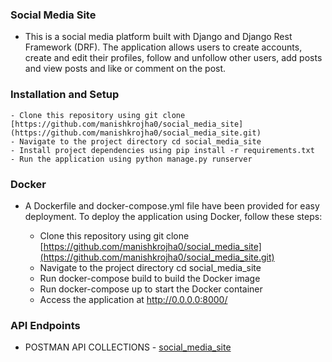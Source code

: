 ### Social Media Site

- This is a social media platform built with Django and Django Rest Framework (DRF). The application allows users to create accounts, create and edit their profiles, follow     and unfollow other users, add posts and view posts and like or comment on the post.
### Installation and Setup

    - Clone this repository using git clone [https://github.com/manishkrojha0/social_media_site](https://github.com/manishkrojha0/social_media_site.git)
    - Navigate to the project directory cd social_media_site
    - Install project dependencies using pip install -r requirements.txt
    - Run the application using python manage.py runserver

### Docker

- A Dockerfile and docker-compose.yml file have been provided for easy deployment. To deploy the application using Docker, follow these steps:

    - Clone this repository using git clone [https://github.com/manishkrojha0/social_media_site](https://github.com/manishkrojha0/social_media_site.git)
    - Navigate to the project directory cd social_media_site
    - Run docker-compose build to build the Docker image
    - Run docker-compose up to start the Docker container
    - Access the application at http://0.0.0.0:8000/

### API Endpoints

- POSTMAN API COLLECTIONS - [social_media_site](https://api.postman.com/collections/17905617-c5e99e7a-5137-4ea6-9a48-40700e5559c6?access_key=PMAT-01GZ3P24CHB8HP03CDEE1SCCH9)
